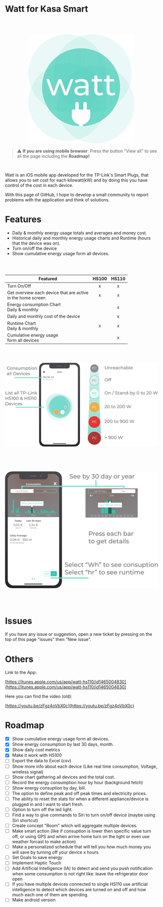 # Watt for Kasa Smart

<br/><br/>
<p align="center">
<img alt="Screenshot" src="assets/logo.png">
</p>

> ⚠️ **If you are using mobile browser**: Press the button "View all" to see all the page including the **Roadmap!**
<br/>

Watt is an iOS mobile app developed for the TP-Link's Smart Plugs, that allows you to set cost for each kilowatt(kW) and by doing this you have control of the cost in each device.

With this page of GitHub, I hope to develop a small community to report problems with the application and think of solutions.




# Features

- Daily & monthly energy usage totals and averages and money cost.
- Historical daily and monthly energy usage charts and Runtime (hours that the device was on).
- Turn on/off the device
- Show cumulative energy usage form all devices.

<br/><br/>

| Featured | HS100 | HS110 |
| --- | :---: | :---: |
| Turn On/Off | x | x |
| Get overview each device that are active<br/> in the home screen | x | x |
| Energy consumption Chart <br/> Daily & monthly |  | x |
| Daily and monthly cost of the device |   | x |
| Runtime Chart <br/> Daily & monthly | x | x |
| Cumulative energy usage <br/>form all devices |   | x |


<br/><br/>
<p align="center">
<img alt="Screenshot" src="assets/home.png">
</p>
<br/><br/><br/>
<p align="center">
<img alt="Screenshot" src="assets/chart.png">
</p>
<br/><br/>

# Issues

If you have any issue or suggestion, open a new ticket by pressing on the top of this page "issues" then "New issue".


# Others

Link to the App:

[https://itunes.apple.com/us/app/watt-hs110/id1465004830](https://itunes.apple.com/us/app/watt-hs110/id1465004830)

Here you can find the video (old):

[https://youtu.be/zFgz4oVbX0c](https://youtu.be/zFgz4oVbX0c)


# Roadmap

- [x] Show cumulative energy usage form all devices.
- [x] Show energy consumption by last 30 days, month.
- [x] Show daily cost metrics
- [x] Make it work with HS100
- [ ] Export the data to Excel (csv)
- [ ] Show more info about each device (Like real time consumption, Voltage, wireless signal)
- [ ] Show chart gathering all devices and the total cost.
- [ ] Record the energy consumption hour by hour (background fetch)
- [ ] Show energy consuption by day, bill.
- [ ] The option to define peak and off peak times and electricity prices.
- [ ] The ability to reset the stats for when a different appliance/device is plugged in and I want to start fresh.
- [ ] Option to turn off the led light.
- [ ] Find a way to give commands to Siri to turn on/off device (maybe using Siri shortcut)
- [ ] Create concept "Room" which will aggregate multiple devices.
- [ ] Make smart action (like if consuption is lower then specific value turn off, or using GPS and when arrive home turn on the light or even use weather forcast to make action)
- [ ] Make a personalized schedule that  will tell you how much money you will save by turning off your device x hours
- [ ] Set Goals to save energy
- [ ] Implement Haptic Touch
- [ ] Add Artificial Intelligence (IA) to detect and send you push notification when some consumption is not right like: leave the refrigerator door open
- [ ] If you have multiple devices connected to single HS110 use artificial intelligence to detect which devices are turned on and off and how much each one of them are spending.
- [ ] Make android version
